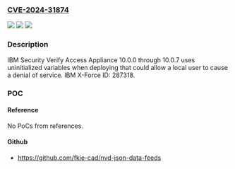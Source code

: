 ### [CVE-2024-31874](https://cve.mitre.org/cgi-bin/cvename.cgi?name=CVE-2024-31874)
![](https://img.shields.io/static/v1?label=Product&message=Security%20Verify%20Access%20Appliance&color=blue)
![](https://img.shields.io/static/v1?label=Version&message=10.0.0%3C%3D%2010.0.7%20&color=brighgreen)
![](https://img.shields.io/static/v1?label=Vulnerability&message=CWE-457%20Use%20of%20Uninitialized%20Variable&color=brighgreen)

### Description

IBM Security Verify Access Appliance 10.0.0 through 10.0.7 uses uninitialized variables when deploying that could allow a local user to cause a denial of service.   IBM X-Force ID:  287318.

### POC

#### Reference
No PoCs from references.

#### Github
- https://github.com/fkie-cad/nvd-json-data-feeds

